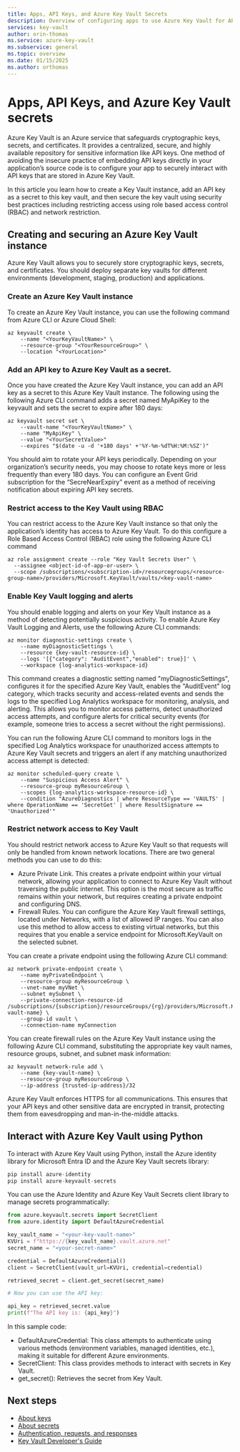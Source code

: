 ```yaml
---
title: Apps, API Keys, and Azure Key Vault Secrets
description: Overview of configuring apps to use Azure Key Vault for API secrets.
services: key-vault
author: orin-thomas
ms.service: azure-key-vault
ms.subservice: general
ms.topic: overview
ms.date: 01/15/2025
ms.author: orthomas
---
```


# Apps, API Keys, and Azure Key Vault secrets

Azure Key Vault is an Azure service that safeguards cryptographic keys, secrets, and certificates. It provides a centralized, secure, and highly available repository for sensitive information like API keys. One  method of avoiding the insecure practice of embedding API keys directly in your application’s source code is to configure your app to securely interact with API keys that are stored in Azure Key Vault.

In this article you learn how to create a Key Vault instance, add an API key as a secret to this key vault, and then secure the key vault using security best practices including restricting access using role based access control (RBAC) and network restriction.

## Creating and securing an Azure Key Vault instance

Azure Key Vault allows you to securely store cryptographic keys, secrets, and certificates. You should deploy separate key vaults for different environments (development, staging, production) and applications. 

### Create an Azure Key Vault instance

To create an Azure Key Vault instance, you can use the following command from Azure CLI or Azure Cloud Shell:

```azurecli
az keyvault create \
    --name "<YourKeyVaultName>" \
    --resource-group "<YourResourceGroup>" \
    --location "<YourLocation>"
```

### Add an API key to Azure Key Vault as a secret.

Once you have created the Azure Key Vault instance, you can add an API key as a secret to this Azure Key Vault instance. The following using the following Azure CLI command adds a secret named MyApiKey to the keyvault and sets the secret to expire after 180 days:

```azurecli
az keyvault secret set \
    --vault-name "<YourKeyVaultName>" \
    --name "MyApiKey" \
    --value "<YourSecretValue>"
    --expires "$(date -u -d '+180 days' +'%Y-%m-%dT%H:%M:%SZ')"
```

You should aim to rotate your API keys periodically. Depending on your organization’s security needs, you may choose to rotate keys more or less frequently than every 180 days. You can configure an Event Grid subscription for the “SecreNearExpiry” event as a method of receiving notification about expiring API key secrets.

### Restrict access to the Key Vault using RBAC

You can restrict access to the Azure Key Vault instance so that only the application’s identity has access to Azure Key Vault. To do this configure a Role Based Access Control (RBAC) role using the following Azure CLI command

```azurecli
az role assignment create --role "Key Vault Secrets User" \
  --assignee <object-id-of-app-or-user> \
  --scope /subscriptions/<subscription-id>/resourcegroups/<resource-group-name>/providers/Microsoft.KeyVault/vaults/<key-vault-name>
```

### Enable Key Vault logging and alerts

You should enable logging and alerts on your Key Vault instance as a method of detecting potentially suspicious activity. To enable Azure Key Vault Logging and Alerts, use the following Azure CLI commands:

```azurecli
az monitor diagnostic-settings create \
    --name myDiagnosticSettings \
    --resource {key-vault-resource-id} \
    --logs '[{"category": "AuditEvent","enabled": true}]' \
    --workspace {log-analytics-workspace-id}
```

This command creates a diagnostic setting named "myDiagnosticSettings", configures it for the specified Azure Key Vault, enables the "AuditEvent" log category, which tracks security and access-related events and sends the logs to the specified Log Analytics workspace for monitoring, analysis, and alerting. This allows you to monitor access patterns, detect unauthorized access attempts, and configure alerts for critical security events (for example, someone tries to access a secret without the right permissions).

You can run the following Azure CLI command to monitors logs in the specified Log Analytics workspace for unauthorized access attempts to Azure Key Vault secrets and triggers an alert if any matching unauthorized access attempt is detected:

```azurecli
az monitor scheduled-query create \
    --name "Suspicious Access Alert" \
    --resource-group myResourceGroup \
    --scopes {log-analytics-workspace-resource-id} \
    --condition "AzureDiagnostics | where ResourceType == 'VAULTS' | where OperationName == 'SecretGet' | where ResultSignature == 'Unauthorized'"
```

### Restrict network access to Key Vault

You should restrict network access to Azure Key Vault so that requests will only be handled from known network locations. There are two general methods you  can use to do this:

- Azure Private Link. This creates a private endpoint within your virtual network, allowing your application to connect to Azure Key Vault without traversing the public internet. This option is the most secure as traffic remains within your network, but requires creating a private endpoint and configuring DNS.
- Firewall Rules. You can configure the Azure Key Vault firewall settings, located under Networks, with a list of allowed IP ranges. You can also use this method to allow access to existing virtual networks, but this requires that you enable a service endpoint for Microsoft.KeyVault on the selected subnet.

You can create a private endpoint using the following Azure CLI command:

```azurecli
az network private-endpoint create \
    --name myPrivateEndpoint \
    --resource-group myResourceGroup \
    --vnet-name myVNet \
    --subnet mySubnet \
    --private-connection-resource-id /subscriptions/{subscription}/resourceGroups/{rg}/providers/Microsoft.KeyVault/vaults/{key-vault-name} \
    --group-id vault \
    --connection-name myConnection
```

You can create firewall rules on the Azure Key Vault instance using the following Azure CLI command, substituting the appropriate key vault names, resource groups, subnet, and subnet mask information:

```azurecli
az keyvault network-rule add \
    --name {key-vault-name} \
    --resource-group myResourceGroup \
    --ip-address {trusted-ip-address}/32
```

Azure Key Vault enforces HTTPS for all communications. This ensures that your API keys and other sensitive data are encrypted in transit, protecting them from eavesdropping and man-in-the-middle attacks.

## Interact with Azure Key Vault using Python

To interact with Azure Key Vault using Python, install the Azure identity library for Microsoft Entra ID and the Azure Key Vault secrets library:

```python
pip install azure-identity
pip install azure-keyvault-secrets
```

You can use the Azure Identity and Azure Key Vault Secrets client library to manage secrets programmatically:

```python
from azure.keyvault.secrets import SecretClient
from azure.identity import DefaultAzureCredential

key_vault_name = "<your-key-vault-name>"
KVUri = f"https://{key_vault_name}.vault.azure.net"
secret_name = "<your-secret-name>"

credential = DefaultAzureCredential()
client = SecretClient(vault_url=KVUri, credential=credential)

retrieved_secret = client.get_secret(secret_name)

# Now you can use the API key:

api_key = retrieved_secret.value
print(f"The API key is: {api_key}")
```

In this sample code: 

- DefaultAzureCredential: This class attempts to authenticate using various methods (environment variables, managed identities, etc.), making it suitable for different Azure environments.
- SecretClient: This class provides methods to interact with secrets in Key Vault.
- get_secret(): Retrieves the secret from Key Vault.

## Next steps

- [About keys](../keys/about-keys.md)
- [About secrets](../secrets/about-secrets.md)
- [Authentication, requests, and responses](../general/authentication-requests-and-responses.md)
- [Key Vault Developer's Guide](../general/developers-guide.md)
